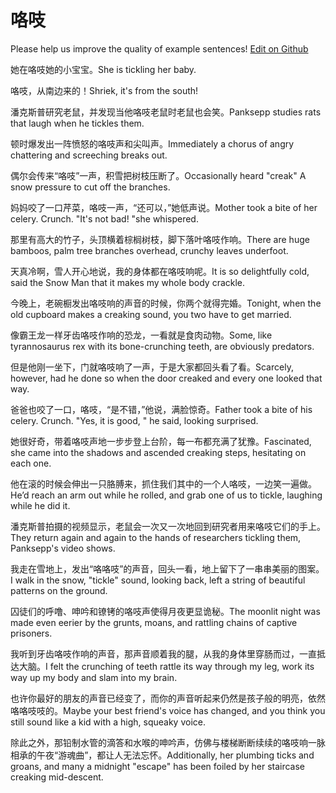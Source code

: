 # 咯吱

Please help us improve the quality of example sentences! [Edit on Github](https://github.com/jiyushe/jiyu-example-sentence-source/blob/main/chinese/gezhi.md)

<p><span class="chinese">她在咯吱她的小宝宝。</span><span class="english">She is tickling her baby.</span></p>

<p><span class="chinese">咯吱，从南边来的！</span><span class="english">Shriek, it's from the south!</span></p>

<p><span class="chinese">潘克斯普研究老鼠，并发现当他咯吱老鼠时老鼠也会笑。</span><span class="english">Panksepp studies rats that laugh when he tickles them.</span></p>

<p><span class="chinese">顿时爆发出一阵愤怒的咯吱声和尖叫声。</span><span class="english">Immediately a chorus of angry chattering and screeching breaks out.</span></p>

<p><span class="chinese">偶尔会传来“咯吱”一声，积雪把树枝压断了。</span><span class="english">Occasionally heard "creak" A snow pressure to cut off the branches.</span></p>

<p><span class="chinese">妈妈咬了一口芹菜，咯吱一声，“还可以，”她低声说。</span><span class="english">Mother took a bite of her celery. Crunch. "It's not bad! "she whispered.</span></p>

<p><span class="chinese">那里有高大的竹子，头顶横着棕榈树枝，脚下落叶咯吱作响。</span><span class="english">There are huge bamboos, palm tree branches overhead, crunchy leaves underfoot.</span></p>

<p><span class="chinese">天真冷啊，雪人开心地说，我的身体都在咯吱响呢。</span><span class="english">It is so delightfully cold, said the Snow Man that it makes my whole body crackle.</span></p>

<p><span class="chinese">今晚上，老碗橱发出咯吱响的声音的时候，你两个就得完婚。</span><span class="english">Tonight, when the old cupboard makes a creaking sound, you two have to get married.</span></p>

<p><span class="chinese">像霸王龙一样牙齿咯吱作响的恐龙，一看就是食肉动物。</span><span class="english">Some, like tyrannosaurus rex with its bone-crunching teeth, are obviously predators.</span></p>

<p><span class="chinese">但是他刚一坐下，门就咯吱响了一声，于是大家都回头看了看。</span><span class="english">Scarcely, however, had he done so when the door creaked and every one looked that way.</span></p>

<p><span class="chinese">爸爸也咬了一口，咯吱，“是不错，”他说，满脸惊奇。</span><span class="english">Father took a bite of his celery. Crunch. "Yes, it is good, " he said, looking surprised.</span></p>

<p><span class="chinese">她很好奇，带着咯吱声地一步步登上台阶，每一布都充满了犹豫。</span><span class="english">Fascinated, she came into the shadows and ascended creaking steps, hesitating on each one.</span></p>

<p><span class="chinese">他在滚的时候会伸出一只胳膊来，抓住我们其中的一个人咯吱，一边笑一遍做。</span><span class="english">He’d reach an arm out while he rolled, and grab one of us to tickle, laughing while he did it.</span></p>

<p><span class="chinese">潘克斯普拍摄的视频显示，老鼠会一次又一次地回到研究者用来咯吱它们的手上。</span><span class="english">They return again and again to the hands of researchers tickling them, Panksepp's video shows.</span></p>

<p><span class="chinese">我走在雪地上，发出“咯咯吱”的声音，回头一看，地上留下了一串串美丽的图案。</span><span class="english">I walk in the snow, "tickle" sound, looking back, left a string of beautiful patterns on the ground.</span></p>

<p><span class="chinese">囚徒们的呼噜、呻吟和镣铐的咯吱声使得月夜更显诡秘。</span><span class="english">The moonlit night was made even eerier by the grunts, moans, and rattling chains of captive prisoners.</span></p>

<p><span class="chinese">我听到牙齿咯吱作响的声音，那声音顺着我的腿，从我的身体里穿肠而过，一直抵达大脑。</span><span class="english">I felt the crunching of teeth rattle its way through my leg, work its way up my body and slam into my brain.</span></p>

<p><span class="chinese">也许你最好的朋友的声音已经变了，而你的声音听起来仍然是孩子般的明亮，依然咯咯吱吱的。</span><span class="english">Maybe your best friend's voice has changed, and you think you still sound like a kid with a high, squeaky voice.</span></p>

<p><span class="chinese">除此之外，那铅制水管的滴答和水喉的呻吟声，仿佛与楼梯断断续续的咯吱响一脉相承的午夜“游魂曲”，都让人无法忘怀。</span><span class="english">Additionally, her plumbing ticks and groans, and many a midnight "escape" has been foiled by her staircase creaking mid-descent.</span></p>

